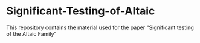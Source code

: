 # Significant-Testing-of-Altaic
This repository contains the material used for the paper "Significant testing of the Altaic Family"
